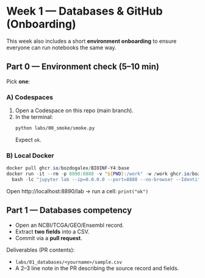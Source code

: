 # Week 1 — Databases & GitHub (Onboarding)

This week also includes a short **environment onboarding** to ensure everyone can run notebooks the same way.

## Part 0 — Environment check (5–10 min)

Pick **one**:

### A) Codespaces
1. Open a Codespace on this repo (main branch).
2. In the terminal:  
   ```bash
   python labs/00_smoke/smoke.py
   ```
   Expect `ok`.

### B) Local Docker
```powershell
docker pull ghcr.io/bozdogalex/BIOINF-Y4:base
docker run -it --rm -p 8890:8888 -v "${PWD}:/work" -w /work ghcr.io/bozdogalex/BIOINF-Y4:base `
  bash -lc "jupyter lab --ip=0.0.0.0 --port=8888 --no-browser --IdentityProvider.token='' --allow-root"
```
Open http://localhost:8890/lab → run a cell: `print("ok")`

## Part 1 — Databases competency

- Open an NCBI/TCGA/GEO/Ensembl record.
- Extract **two fields** into a CSV.
- Commit via a **pull request**.

Deliverables (PR contents):
- `labs/01_databases/<yourname>/sample.csv`
- A 2–3 line note in the PR describing the source record and fields.
